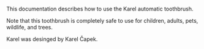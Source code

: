 This documentation describes how to use the Karel automatic toothbrush.

Note that this toothbrush is completely safe to use for children, adults, pets, wildlife, and trees.

Karel was desinged by Karel Čapek.
